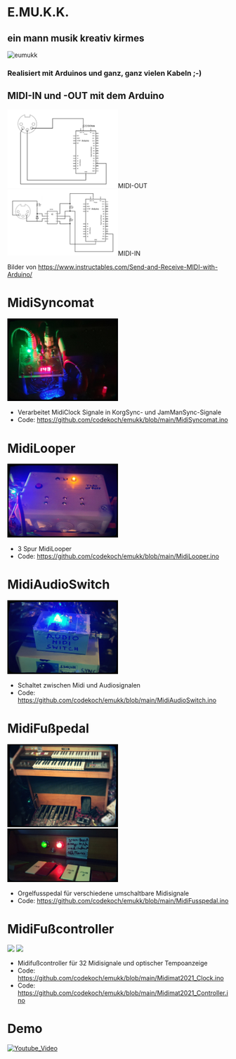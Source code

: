 # E.MU.K.K.
## ein mann musik kreativ kirmes
![eumukk](https://github.com/codekoch/emukk/blob/main/emukk.jpg)
### Realisiert mit Arduinos und ganz, ganz vielen Kabeln ;-) 
## MIDI-IN und -OUT mit dem Arduino
<img src="https://github.com/codekoch/emukk/blob/main/MIDI-OUT.jpg" width="50%" >MIDI-OUT</img>
<img src="https://github.com/codekoch/emukk/blob/main/MIDI-IN.jpg" width="50%" >MIDI-IN</img>

Bilder von https://www.instructables.com/Send-and-Receive-MIDI-with-Arduino/
# MidiSyncomat
<img src="https://github.com/codekoch/emukk/blob/main/MidiSyncomat1.jpg" width="50%" ></img>
- Verarbeitet MidiClock Signale in KorgSync- und JamManSync-Signale
- Code: https://github.com/codekoch/emukk/blob/main/MidiSyncomat.ino
# MidiLooper
<img src="https://github.com/codekoch/emukk/blob/main/MidiLooper.jpg" width="50%" ></img>
- 3 Spur MidiLooper 
- Code: https://github.com/codekoch/emukk/blob/main/MidiLooper.ino
# MidiAudioSwitch
<img src="https://github.com/codekoch/emukk/blob/main/MidiAudioSwitch.jpg" width="50%"></img>
- Schaltet zwischen Midi und Audiosignalen
- Code: https://github.com/codekoch/emukk/blob/main/MidiAudioSwitch.ino
# MidiFußpedal
<img src="https://github.com/codekoch/emukk/blob/main/MidiFusspedal1.jpg" width="50%" ></img>
<img src="https://github.com/codekoch/emukk/blob/main/Midifusspedal2.jpg" width="50%" ></img>
- Orgelfusspedal für verschiedene umschaltbare Midisignale  
- Code: https://github.com/codekoch/emukk/blob/main/MidiFusspedal.ino
# MidiFußcontroller
<img src="https://github.com/codekoch/emukk/blob/main/MidiControllerOffen.jpg" width="50%" ></img>
<img src="https://github.com/codekoch/emukk/blob/main/MidiController.jpg" width="50%" ></img>
-  Midifußcontroller für 32 Midisignale und optischer Tempoanzeige 
- Code: https://github.com/codekoch/emukk/blob/main/Midimat2021_Clock.ino
- Code: https://github.com/codekoch/emukk/blob/main/Midimat2021_Controller.ino
# Demo
[![Youtube_Video](https://img.youtube.com/vi/bDUJRRL67o4/0.jpg)](https://youtu.be/bDUJRRL67o4)
